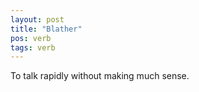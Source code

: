 ```yaml
---
layout: post
title: "Blather"
pos: verb
tags: verb
---
```

To talk rapidly without making much sense.
